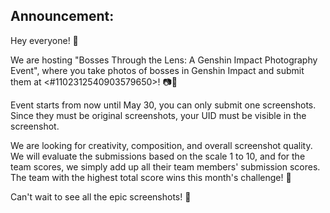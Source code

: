 ## Announcement:

Hey everyone! 👋

We are hosting "Bosses Through the Lens: A Genshin Impact Photography Event", where you take photos of bosses in Genshin Impact and submit them at <#1102312540903579650>! 📷🎉

Event starts from now until May 30, you can only submit one screenshots. Since they must be original screenshots, your UID must be visible in the screenshot. 

We are looking for creativity, composition, and overall screenshot quality. We will evaluate the submissions based on the scale 1 to 10, and for the team scores, we simply add up all their team members' submission scores. The team with the highest total score wins this month's challenge! 🌟

Can't wait to see all the epic screenshots! 🤩

